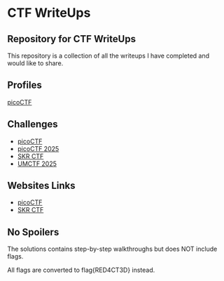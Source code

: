 # CTF WriteUps
## Repository for CTF WriteUps

This repository is a collection of all the writeups I have completed and would like to share.

## Profiles
[picoCTF](https://play.picoctf.org/users/har1m0use)

## Challenges
- [picoCTF](https://github.com/harimouse/CTF_WriteUps/tree/main/picoCTF)
- [picoCTF 2025](https://github.com/harimouse/CTF_WriteUps/tree/main/picoCTF2025)
- [SKR CTF](https://github.com/harimouse/CTF_WriteUps/tree/main/SKR_CTF)
- [UMCTF 2025](https://github.com/harimouse/CTF_WriteUps/tree/main/UMCTF2025)

## Websites Links
- [picoCTF](https://play.picoctf.org/practice
)
- [SKR CTF](https://skrctf.me/challenges
)

## No Spoilers 
The solutions contains step-by-step walkthroughs but does NOT include flags. 

All flags are converted to flag{RED4CT3D} instead.
